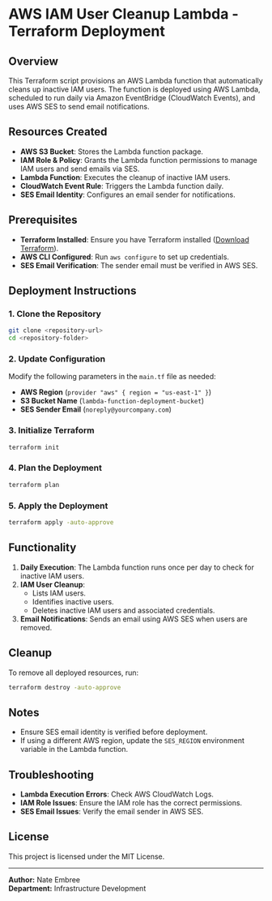 # AWS IAM User Cleanup Lambda - Terraform Deployment

## Overview
This Terraform script provisions an AWS Lambda function that automatically cleans up inactive IAM users. The function is deployed using AWS Lambda, scheduled to run daily via Amazon EventBridge (CloudWatch Events), and uses AWS SES to send email notifications.

## Resources Created
- **AWS S3 Bucket**: Stores the Lambda function package.
- **IAM Role & Policy**: Grants the Lambda function permissions to manage IAM users and send emails via SES.
- **Lambda Function**: Executes the cleanup of inactive IAM users.
- **CloudWatch Event Rule**: Triggers the Lambda function daily.
- **SES Email Identity**: Configures an email sender for notifications.

## Prerequisites
- **Terraform Installed**: Ensure you have Terraform installed ([Download Terraform](https://developer.hashicorp.com/terraform/downloads)).
- **AWS CLI Configured**: Run `aws configure` to set up credentials.
- **SES Email Verification**: The sender email must be verified in AWS SES.

## Deployment Instructions
### 1. Clone the Repository
```bash
git clone <repository-url>
cd <repository-folder>
```

### 2. Update Configuration
Modify the following parameters in the `main.tf` file as needed:
- **AWS Region** (`provider "aws" { region = "us-east-1" }`)
- **S3 Bucket Name** (`lambda-function-deployment-bucket`)
- **SES Sender Email** (`noreply@yourcompany.com`)

### 3. Initialize Terraform
```bash
terraform init
```

### 4. Plan the Deployment
```bash
terraform plan
```

### 5. Apply the Deployment
```bash
terraform apply -auto-approve
```

## Functionality
1. **Daily Execution**: The Lambda function runs once per day to check for inactive IAM users.
2. **IAM User Cleanup**:
   - Lists IAM users.
   - Identifies inactive users.
   - Deletes inactive IAM users and associated credentials.
3. **Email Notifications**: Sends an email using AWS SES when users are removed.

## Cleanup
To remove all deployed resources, run:
```bash
terraform destroy -auto-approve
```

## Notes
- Ensure SES email identity is verified before deployment.
- If using a different AWS region, update the `SES_REGION` environment variable in the Lambda function.

## Troubleshooting
- **Lambda Execution Errors**: Check AWS CloudWatch Logs.
- **IAM Role Issues**: Ensure the IAM role has the correct permissions.
- **SES Email Issues**: Verify the email sender in AWS SES.

## License
This project is licensed under the MIT License.

---

**Author:** Nate Embree  
**Department:** Infrastructure Development 

